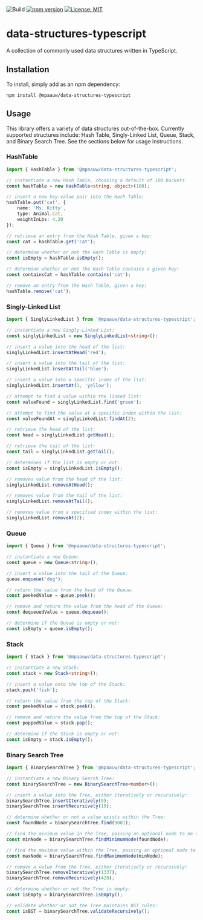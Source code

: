![Build](https://github.com/mpaauw/data-structures-typescript/actions/workflows/build-and-test.yml/badge.svg)
[![npm version](https://badge.fury.io/js/@mpaauw%2Fdata-structures-typescript.svg)](https://badge.fury.io/js/@mpaauw%2Fdata-structures-typescript)
[![License: MIT](https://img.shields.io/badge/License-MIT-yellow.svg)](https://opensource.org/licenses/MIT)

# data-structures-typescript

A collection of commonly used data structures written in TypeScript.

## Installation
To install, simply add as an npm dependency:

```
npm install @mpaauw/data-structures-typescript
```

## Usage
This library offers a variety of data structures out-of-the-box. Currently supported structures include: Hash Table, Singly-Linked List, Queue, Stack, and Binary Search Tree. See the sections below for usage instructions.

### HashTable

```typescript
import { HashTable } from '@mpaauw/data-structures-typescript';

// instantiate a new Hash Table, choosing a default of 100 buckets
const hashTable = new HashTable<string, object>(100); 

// insert a new key-value pair into the Hash Table:
hashTable.put('cat', {
    name: 'Ms. Kitty',
    type: Animal.Cat,
    weightInLbs: 4.20
}); 

// retrieve an entry from the Hash Table, given a key:
const cat = hashTable.get('cat');

// determine whether or not the Hash Table is empty:
const isEmpty = hashTable.isEmpty();

// determine whether or not the Hash Table contains a given key:
const containsCat = hashTable.contains('cat');

// remove an entry from the Hash Table, given a key:
hashTable.remove('cat');
```

### Singly-Linked List

```typescript
import { SinglyLinkedList } from '@mpaauw/data-structures-typescript';

// instantiate a new Singly-Linked List:
const singlyLinkedList = new SinglyLinkedList<string>();

// insert a value into the head of the list:
singlyLinkedList.insertAtHead('red');

// insert a value into the tail of the list:
singlyLinkedList.insertAtTail('blue');

// insert a value into a specific index of the list:
singlyLinkedList.insertAt(1, 'yellow');

// attempt to find a value within the linked list:
const valueFound = singlyLinkedList.find('green');

// attempt to find the value at a specific index within the list:
const valueFoundAt = singlyLinkedList.findAt(2);

// retrieve the head of the list:
const head = singlyLinkedList.getHead();

// retrieve the tail of the list:
const tail = singlyLinkedList.getTail();

// determines if the list is empty or not:
const isEmpty = singlyLinkedList.isEmpty();

// removes value from the head of the list:
singlyLinkedList.removeAtHead();

// removes value from the tail of the list:
singlyLinkedList.removeAtTail();

// removes value from a specified index within the list:
singlyLinkedList.removeAt(2);
```

### Queue

```typescript
import { Queue } from '@mpaauw/data-structures-typescript';

// instantiate a new Queue:
const queue = new Queue<string>();

// insert a value into the tail of the Queue:
queue.enqueue('dog');

// return the value from the head of the Queue:
const peekedValue = queue.peek();

// remove and return the value from the head of the Queue:
const dequeuedValue = queue.dequeue();

// determine if the Queue is empty or not:
const isEmpty = queue.isEmpty();
```

### Stack

```typescript
import { Stack } from '@mpaauw/data-structures-typescript';

// instantiate a new Stack:
const stack = new Stack<string>();

// insert a value onto the top of the Stack:
stack.push('fish');

// return the value from the top of the Stack:
const peekedValue = stack.peek();

// remove and return the value from the top of the Stack:
const poppedValue = stack.pop();

// determine if the Stack is empty or not:
const isEmpty = stack.isEmpty();
```

### Binary Search Tree

```typescript   
import { BinarySearchTree } from '@mpaauw/data-structures-typescript';

// instantiate a new Binary Search Tree:
const binarySearchTree = new BinarySearchTree<number>();

// insert a value into the Tree, either iteratively or recursively:
binarySearchTree.insertIteratively(5);
binarySearchTree.insertRecursively(10);

// determine whether or not a value exists within the Tree:
const foundNode = binarySearchTree.find(9001);

// find the minimum value in the Tree, passing an optional node to be used as the subtree within the search:
const minNode = binarySearchTree.findMinimumNode(foundNode);

// find the maximum value within the Tree, passing an optional node to be used as the subtree within the search:
const maxNode = binarySearchTree.findMaximumNode(minNode);

// remove a value from the Tree, either iteratively or recursively:
binarySearchTree.removeIteratively(1337);
binarySearchTree.removeRecursively(420);

// determine whether or not the Tree is empty:
const isEmpty = binarySearchTree.isEmpty();

// validate whether or not the Tree maintains BST rules:
const isBST = binarySearchTree.validateRecursively();
```
